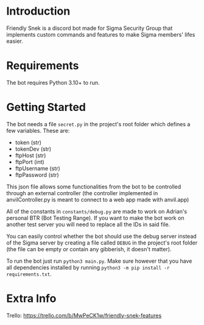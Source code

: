 # Introduction

Friendly Snek is a discord bot made for Sigma Security Group that implements custom commands and features to make Sigma members' lifes easier.

# Requirements

The bot requires Python 3.10+ to run.

# Getting Started

The bot needs a file `secret.py` in the project's root folder which defines a few variables. These are:
* token (str)
* tokenDev (str)
* ftpHost (str)
* ftpPort (int)
* ftpUsername (str)
* ftpPassword (str)

This json file allows some functionalities from the bot to be controlled through an external controller (the controller implemented in anvilController.py is meant to connect to a web app made with anvil.app)

All of the constants in `constants/debug.py` are made to work on Adrian's personal BTR (Bot Testing Range). If you want to make the bot work on another test server you will need to replace all the IDs in said file.

You can easily control whether the bot should use the debug server instead of the Sigma server by creating a file called `DEBUG` in the project's root folder (the file can be empty or contain any gibberish, it doesn't matter).

To run the bot just run `python3 main.py`. Make sure however that you have all dependencies installed by running `python3 -m pip install -r requirements.txt`.

# Extra Info

Trello: https://trello.com/b/MwPeCK1w/friendly-snek-features